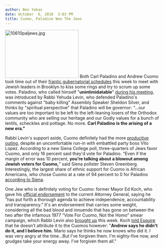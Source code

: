 ```yaml
---
author: Ben Yakas
date: October  6, 2010  3:03 PM
title: Cuomo, Paladino Woo The Jews
---
```


<p><span class="mt-enclosure mt-enclosure-image" style="display: inline;"> <img alt="10610paljews.jpg" src="https://web.archive.org/web/20110412160541im_/http://gothamist.com/attachments/byakas/10610paljews.jpg" width="240" height="157" class="image-left"> </span>Both Carl Paladino and Andrew Cuomo took time out of their <a href="https://web.archive.org/web/20110412160541/http://gothamist.com/tags/election2010">frantic gubernatorial schedules</a> this week to meet with Jewish leaders in Brooklyn to kiss some rings and try to scrum up some votes. Paladino, who called himself &quot;<strong>unintimidatable</strong>&quot; <a href="https://web.archive.org/web/20110412160541/http://www.nydailynews.com/blogs/dailypolitics/2010/10/carl-paladino-is-also-seeking.html">during his meeting</a>, was introduced by Rabbi Yehuda Levin, who defended Paladino&apos;s comments against &quot;baby killing&quot; Assembly Speaker Sheldon Silver, and thinks by &quot;spiritual perspective&quot; that Paladino will be governor:  &quot;...our values are too important to be left to the left-leaning losers of the Orthodox community who are selling our heritage and our Godly values for a bunch of lentils, scheckles and pottage. No more. <strong>Carl Paladino is the arising of a new era.&quot;</strong></p>

<p>Rabbi Levin&apos;s support aside, Cuomo definitely had the more <a href="https://web.archive.org/web/20110412160541/http://www.politico.com/blogs/maggiehaberman/1010/Cuomo_meets_with_ultraOrthodox_Jewish_leaders_.html">productive outing</a>, despite an uncomfortable run-in with embattled party boss Vito Lopez. According to a new Siena College poll, three-quarters of Jews favor Cuomo, and only 16 percent said they&apos;d vote for Paladino. &#x201C;Even if the margin of error was 10 percent,<strong> you&#x2019;re talking about a blowout among Jewish voters for Cuomo,</strong>&#x201D; said Siena pollster Steven Greenberg. Interestingly, the largest share of ethnic support for Cuomo is African Americans, who chose Cuomo at a rate of 94 percent to 0 for Paladino <a href="https://web.archive.org/web/20110412160541/http://www.thejewishweek.com/news/new_york/poll_gives_cuomo_wide_lead_among_jews">according to Siena</a>.</p>

<p>One Jew who is definitely voting for Cuomo: former Mayor Ed Koch, who gave his <a href="https://web.archive.org/web/20110412160541/http://www.nypost.com/p/news/local/former_mayor_ed_koch_endorses_andrew_ZqyAtdIYP8QPjzkMj5xXbN">official endorsement</a> to the current Attorney General, saying he &quot;has put forth a thorough agenda to achieve independence, accountability and transparency.&quot; It&apos;s an endorsement that carries some weight, considering all the bad blood and innuendo that has gone on  between the two after the infamous 1977 &#x201C;Vote For Cuomo, Not the Homo&#x201D; smear  campaign, which Rabbi Levin also <a href="https://web.archive.org/web/20110412160541/http://www.nydailynews.com/blogs/dailypolitics/2010/09/rabbi-yehuda-levin-resurrects.html">brought up</a> this week. Koch <a href="https://web.archive.org/web/20110412160541/http://www.esquire.com/features/andrew-cuomo-bio-0510-2">told Esquire</a> that he doesn&apos;t attribute it to the Cuomos however: &quot;<strong>Andrew says he didn&apos;t do it, and I believe him.</strong> Mario says he thinks he now knows who did it. I was very angry at the time...But I&apos;ve forgiven them. I&apos;m eighty-five now, and grudges take your energy away. I&apos;ve forgiven them all.&quot;</p>